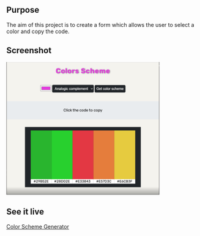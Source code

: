 <h2>Purpose</h2>
<p>The aim of this project is to create a form which allows the user to select a color and copy the code.</p>
<h2>Screenshot</h2>
<img src="COLOR-SCHEME.PNG" width="400px">
<h2>See it live</h2>
<a href="https://amapola-negra.github.io/Scrimba-Projects-Repo/Frontend-career-path/Color-Scheme-Generator/">Color Scheme Generator</a>
